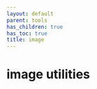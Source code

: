 ```yaml
---
layout: default
parent: tools
has_children: true
has_toc: true
title: image
---
```

# image utilities

